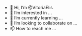 - 👋 Hi, I’m @VitoriaElis
- 👀 I’m interested in ...
- 🌱 I’m currently learning ...
- 💞️ I’m looking to collaborate on ...
- 📫 How to reach me ...

<!---
VitoriaElis/VitoriaElis is a ✨ special ✨ repository because its `README.md` (this file) appears on your GitHub profile.
You can click the Preview link to take a look at your changes.
--->
